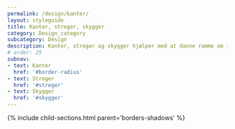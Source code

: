 ```yaml
---
permalink: /design/kanter/
layout: styleguide
title: Kanter, streger, skygger
category: Design_category
subcategory: Design
description: Kanter, streger og skygger hjælper med at danne ramme om indhold på siden.
# order: 25
subnav:
- text: Kanter
  href: '#border-radius'
- text: Streger
  href: '#streger'
- text: Skygger
  href: '#skygger'
---
```


{% include child-sections.html parent='borders-shadows' %}

